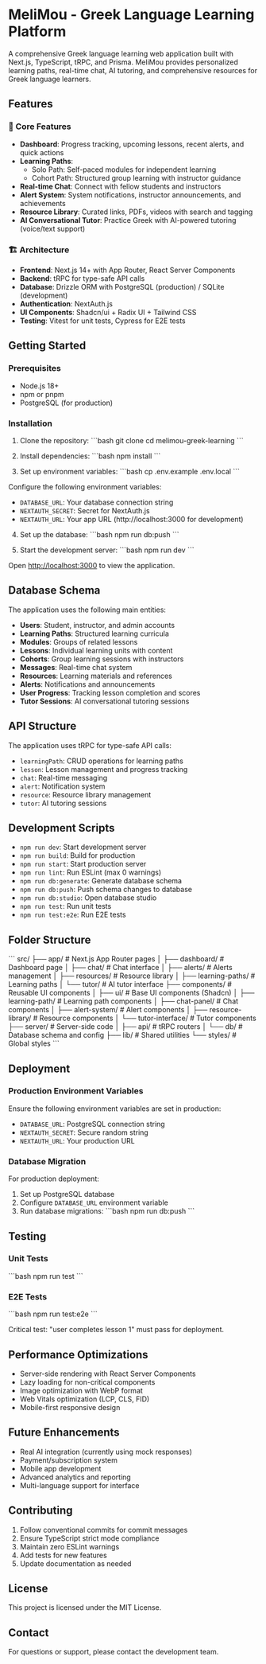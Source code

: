 # MeliMou - Greek Language Learning Platform

A comprehensive Greek language learning web application built with Next.js, TypeScript, tRPC, and Prisma. MeliMou provides personalized learning paths, real-time chat, AI tutoring, and comprehensive resources for Greek language learners.

## Features

### 🎯 Core Features
- **Dashboard**: Progress tracking, upcoming lessons, recent alerts, and quick actions
- **Learning Paths**: 
  - Solo Path: Self-paced modules for independent learning
  - Cohort Path: Structured group learning with instructor guidance
- **Real-time Chat**: Connect with fellow students and instructors
- **Alert System**: System notifications, instructor announcements, and achievements
- **Resource Library**: Curated links, PDFs, videos with search and tagging
- **AI Conversational Tutor**: Practice Greek with AI-powered tutoring (voice/text support)

### 🏗️ Architecture
- **Frontend**: Next.js 14+ with App Router, React Server Components
- **Backend**: tRPC for type-safe API calls
- **Database**: Drizzle ORM with PostgreSQL (production) / SQLite (development)
- **Authentication**: NextAuth.js
- **UI Components**: Shadcn/ui + Radix UI + Tailwind CSS
- **Testing**: Vitest for unit tests, Cypress for E2E tests

## Getting Started

### Prerequisites
- Node.js 18+ 
- npm or pnpm
- PostgreSQL (for production)

### Installation

1. Clone the repository:
\`\`\`bash
git clone <repository-url>
cd melimou-greek-learning
\`\`\`

2. Install dependencies:
\`\`\`bash
npm install
\`\`\`

3. Set up environment variables:
\`\`\`bash
cp .env.example .env.local
\`\`\`

Configure the following environment variables:
- `DATABASE_URL`: Your database connection string
- `NEXTAUTH_SECRET`: Secret for NextAuth.js
- `NEXTAUTH_URL`: Your app URL (http://localhost:3000 for development)

4. Set up the database:
\`\`\`bash
npm run db:push
\`\`\`

5. Start the development server:
\`\`\`bash
npm run dev
\`\`\`

Open [http://localhost:3000](http://localhost:3000) to view the application.

## Database Schema

The application uses the following main entities:

- **Users**: Student, instructor, and admin accounts
- **Learning Paths**: Structured learning curricula
- **Modules**: Groups of related lessons
- **Lessons**: Individual learning units with content
- **Cohorts**: Group learning sessions with instructors
- **Messages**: Real-time chat system
- **Resources**: Learning materials and references
- **Alerts**: Notifications and announcements
- **User Progress**: Tracking lesson completion and scores
- **Tutor Sessions**: AI conversational tutoring sessions

## API Structure

The application uses tRPC for type-safe API calls:

- `learningPath`: CRUD operations for learning paths
- `lesson`: Lesson management and progress tracking
- `chat`: Real-time messaging
- `alert`: Notification system
- `resource`: Resource library management
- `tutor`: AI tutoring sessions

## Development Scripts

- `npm run dev`: Start development server
- `npm run build`: Build for production
- `npm run start`: Start production server
- `npm run lint`: Run ESLint (max 0 warnings)
- `npm run db:generate`: Generate database schema
- `npm run db:push`: Push schema changes to database
- `npm run db:studio`: Open database studio
- `npm run test`: Run unit tests
- `npm run test:e2e`: Run E2E tests

## Folder Structure

\`\`\`
src/
├── app/                    # Next.js App Router pages
│   ├── dashboard/         # Dashboard page
│   ├── chat/              # Chat interface
│   ├── alerts/            # Alerts management
│   ├── resources/         # Resource library
│   ├── learning-paths/    # Learning paths
│   └── tutor/             # AI tutor interface
├── components/            # Reusable UI components
│   ├── ui/                # Base UI components (Shadcn)
│   ├── learning-path/     # Learning path components
│   ├── chat-panel/        # Chat components
│   ├── alert-system/      # Alert components
│   ├── resource-library/  # Resource components
│   └── tutor-interface/   # Tutor components
├── server/                # Server-side code
│   ├── api/               # tRPC routers
│   └── db/                # Database schema and config
├── lib/                   # Shared utilities
└── styles/                # Global styles
\`\`\`

## Deployment

### Production Environment Variables

Ensure the following environment variables are set in production:

- `DATABASE_URL`: PostgreSQL connection string
- `NEXTAUTH_SECRET`: Secure random string
- `NEXTAUTH_URL`: Your production URL

### Database Migration

For production deployment:

1. Set up PostgreSQL database
2. Configure `DATABASE_URL` environment variable
3. Run database migrations:
\`\`\`bash
npm run db:push
\`\`\`

## Testing

### Unit Tests
\`\`\`bash
npm run test
\`\`\`

### E2E Tests
\`\`\`bash
npm run test:e2e
\`\`\`

Critical test: "user completes lesson 1" must pass for deployment.

## Performance Optimizations

- Server-side rendering with React Server Components
- Lazy loading for non-critical components
- Image optimization with WebP format
- Web Vitals optimization (LCP, CLS, FID)
- Mobile-first responsive design

## Future Enhancements

- Real AI integration (currently using mock responses)
- Payment/subscription system
- Mobile app development
- Advanced analytics and reporting
- Multi-language support for interface

## Contributing

1. Follow conventional commits for commit messages
2. Ensure TypeScript strict mode compliance
3. Maintain zero ESLint warnings
4. Add tests for new features
5. Update documentation as needed

## License

This project is licensed under the MIT License.

## Contact

For questions or support, please contact the development team.
